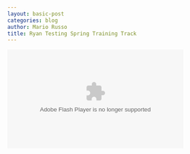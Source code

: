 ```yaml
---
layout: basic-post
categories: blog
author: Mario Russo
title: Ryan Testing Spring Training Track
---
```

<object type="application/x-shockwave-flash" width="400" height="225" data="http://www.flickr.com/apps/video/stewart.swf?v=71377" classid="clsid:D27CDB6E-AE6D-11cf-96B8-444553540000"> <param name="flashvars" value="intl_lang=en-us&amp;photo_secret=3e9b57fcdf&amp;photo_id=5517138917" /><param name="movie" value="http://www.flickr.com/apps/video/stewart.swf?v=71377" /><param name="bgcolor" value="#000000" /><param name="allowFullScreen" value="true" /><embed type="application/x-shockwave-flash" src="http://www.flickr.com/apps/video/stewart.swf?v=71377" bgcolor="#000000" allowfullscreen="true" flashvars="intl_lang=en-us&amp;photo_secret=3e9b57fcdf&amp;photo_id=5517138917" height="225" width="400"></embed></object>
